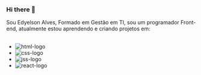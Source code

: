 ### Hi there :raising_hand:

Sou Edyelson Alves, Formado em Gestão em TI, sou um programador Front-end, atualmente estou aprendendo e criando projetos em:
<br>
<br>

  - <img src= "https://img.shields.io/badge/HTML5-E34F26?style=for-the-badge&logo=html5&logoColor=white" alt="html-logo"/>
  - <img src="https://img.shields.io/badge/CSS3-1572B6?style=for-the-badge&logo=css3&logoColor=white" alt="css-logo"/>
  - <img src="https://img.shields.io/badge/JavaScript-F7DF1E?style=for-the-badge&logo=JavaScript&logoColor=white" alt="jss-logo"/>
  - <img src="https://img.shields.io/badge/React-20232A?style=for-the-badge&logo=react&logoColor=61DAFB" alt="react-logo"/>

